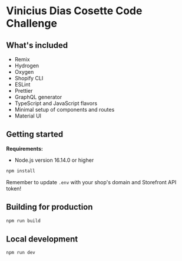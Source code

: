 # Vinicius Dias Cosette Code Challenge

## What's included

- Remix
- Hydrogen
- Oxygen
- Shopify CLI
- ESLint
- Prettier
- GraphQL generator
- TypeScript and JavaScript flavors
- Minimal setup of components and routes
- Material UI

## Getting started

**Requirements:**

- Node.js version 16.14.0 or higher

```bash
npm install
```

Remember to update `.env` with your shop's domain and Storefront API token!

## Building for production

```bash
npm run build
```

## Local development

```bash
npm run dev
```
